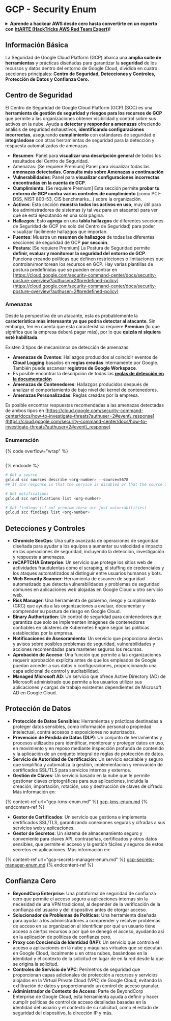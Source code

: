 # GCP - Security Enum

<details>

<summary><strong>Aprende a hackear AWS desde cero hasta convertirte en un experto con</strong> <a href="https://training.hacktricks.xyz/courses/arte"><strong>htARTE (HackTricks AWS Red Team Expert)</strong></a><strong>!</strong></summary>

Otras formas de apoyar a HackTricks:

* Si quieres ver tu **empresa anunciada en HackTricks** o **descargar HackTricks en PDF** ¡Consulta los [**PLANES DE SUSCRIPCIÓN**](https://github.com/sponsors/carlospolop)!
* Obtén el [**oficial PEASS & HackTricks swag**](https://peass.creator-spring.com)
* Descubre [**The PEASS Family**](https://opensea.io/collection/the-peass-family), nuestra colección exclusiva de [**NFTs**](https://opensea.io/collection/the-peass-family)
* **Únete al** 💬 [**grupo de Discord**](https://discord.gg/hRep4RUj7f) o al [**grupo de telegram**](https://t.me/peass) o **síguenos** en **Twitter** 🐦 [**@hacktricks\_live**](https://twitter.com/hacktricks\_live)**.**
* **Comparte tus trucos de hacking enviando PRs a los repositorios de** [**HackTricks**](https://github.com/carlospolop/hacktricks) y [**HackTricks Cloud**](https://github.com/carlospolop/hacktricks-cloud).

</details>

## Información Básica

La Seguridad de Google Cloud Platform (GCP) abarca una **amplia suite de herramientas** y prácticas diseñadas para garantizar la **seguridad** de los recursos y datos dentro del entorno de Google Cloud, dividida en cuatro secciones principales: **Centro de Seguridad, Detecciones y Controles, Protección de Datos y Confianza Cero.**

## **Centro de Seguridad**

El Centro de Seguridad de Google Cloud Platform (GCP) (SCC) es una **herramienta de gestión de seguridad y riesgos para los recursos de GCP** que permite a las organizaciones obtener visibilidad y control sobre sus activos en la nube. Ayuda a **detectar y responder a amenazas** ofreciendo análisis de seguridad exhaustivos, **identificando configuraciones incorrectas**, asegurando **cumplimiento** con estándares de seguridad e **integrándose** con otras herramientas de seguridad para la detección y respuesta automatizadas de amenazas.

* **Resumen**: Panel para **visualizar una descripción general** de todos los resultados del Centro de Seguridad.
* Amenazas: \[Se requiere Premium] Panel para visualizar todas las **amenazas detectadas. Consulta más sobre Amenazas a continuación**
* **Vulnerabilidades**: Panel para **visualizar configuraciones incorrectas encontradas en la cuenta de GCP**.
* **Cumplimiento**: \[Se requiere Premium] Esta sección permite **probar tu entorno de GCP contra varios controles de cumplimiento** (como PCI-DSS, NIST 800-53, CIS benchmarks...) sobre la organización.
* **Activos**: Esta sección **muestra todos los activos en uso**, muy útil para los administradores de sistemas (y tal vez para un atacante) para ver qué se está ejecutando en una sola página.
* **Hallazgos**: Esto **agrega** en una **tabla hallazgos** de diferentes secciones de Seguridad de GCP (no solo del Centro de Seguridad) para poder visualizar fácilmente hallazgos que importan.
* **Fuentes**: Muestra un **resumen de hallazgos** de todas las diferentes secciones de seguridad de GCP **por sección**.
* **Postura**: \[Se requiere Premium] La Postura de Seguridad permite **definir, evaluar y monitorear la seguridad del entorno de GCP**. Funciona creando políticas que definen restricciones o limitaciones que controlan/monitorean los recursos en GCP. Hay varias plantillas de postura predefinidas que se pueden encontrar en [https://cloud.google.com/security-command-center/docs/security-posture-overview?authuser=2#predefined-policy](https://cloud.google.com/security-command-center/docs/security-posture-overview?authuser=2#predefined-policy)

### **Amenazas**

Desde la perspectiva de un atacante, esta es probablemente la **característica más interesante ya que podría detectar al atacante**. Sin embargo, ten en cuenta que esta característica requiere **Premium** (lo que significa que la empresa deberá pagar más), por lo que **quizás ni siquiera esté habilitada**.

Existen 3 tipos de mecanismos de detección de amenazas:

* **Amenazas de Eventos**: Hallazgos producidos al coincidir eventos de **Cloud Logging** basados en **reglas creadas** internamente por Google. También puede escanear **registros de Google Workspace**.
* Es posible encontrar la descripción de todas las [**reglas de detección en la documentación**](https://cloud.google.com/security-command-center/docs/concepts-event-threat-detection-overview?authuser=2#how\_works)
* **Amenazas de Contenedores**: Hallazgos producidos después de analizar el comportamiento de bajo nivel del kernel de contenedores.
* **Amenazas Personalizadas**: Reglas creadas por la empresa.

Es posible encontrar respuestas recomendadas a las amenazas detectadas de ambos tipos en [https://cloud.google.com/security-command-center/docs/how-to-investigate-threats?authuser=2#event\_response](https://cloud.google.com/security-command-center/docs/how-to-investigate-threats?authuser=2#event\_response)

### Enumeración

{% code overflow="wrap" %}
```
```
{% endcode %}

```bash
# Get a source
gcloud scc sources describe <org-number> --source=5678
## If the response is that the service is disabled or that the source is not found, then, it isn't enabled

# Get notifications
gcloud scc notifications list <org-number>

# Get findings (if not premium these are just vulnerabilities)
gcloud scc findings list <org-number>
```

## Detecciones y Controles

* **Chronicle SecOps**: Una suite avanzada de operaciones de seguridad diseñada para ayudar a los equipos a aumentar su velocidad e impacto en las operaciones de seguridad, incluyendo la detección, investigación y respuesta a amenazas.
* **reCAPTCHA Enterprise**: Un servicio que protege los sitios web de actividades fraudulentas como el scraping, el stuffing de credenciales y los ataques automatizados al distinguir entre usuarios humanos y bots.
* **Web Security Scanner**: Herramienta de escaneo de seguridad automatizado que detecta vulnerabilidades y problemas de seguridad comunes en aplicaciones web alojadas en Google Cloud u otro servicio web.
* **Risk Manager**: Una herramienta de gobierno, riesgo y cumplimiento (GRC) que ayuda a las organizaciones a evaluar, documentar y comprender su postura de riesgo en Google Cloud.
* **Binary Authorization**: Un control de seguridad para contenedores que garantiza que solo se implementen imágenes de contenedores confiables en clústeres de Kubernetes Engine según las políticas establecidas por la empresa.
* **Notificaciones de Asesoramiento**: Un servicio que proporciona alertas y avisos sobre posibles problemas de seguridad, vulnerabilidades y acciones recomendadas para mantener seguros los recursos.
* **Aprobación de Acceso**: Una función que permite a las organizaciones requerir aprobación explícita antes de que los empleados de Google puedan acceder a sus datos o configuraciones, proporcionando una capa adicional de control y auditabilidad.
* **Managed Microsoft AD**: Un servicio que ofrece Active Directory (AD) de Microsoft administrado que permite a los usuarios utilizar sus aplicaciones y cargas de trabajo existentes dependientes de Microsoft AD en Google Cloud.

## Protección de Datos

* **Protección de Datos Sensibles**: Herramientas y prácticas destinadas a proteger datos sensibles, como información personal o propiedad intelectual, contra accesos o exposiciones no autorizados.
* **Prevención de Pérdida de Datos (DLP)**: Un conjunto de herramientas y procesos utilizados para identificar, monitorear y proteger datos en uso, en movimiento y en reposo mediante inspección profunda de contenido y la aplicación de un conjunto integral de reglas de protección de datos.
* **Servicio de Autoridad de Certificación**: Un servicio escalable y seguro que simplifica y automatiza la gestión, implementación y renovación de certificados SSL/TLS para servicios internos y externos.
* **Gestión de Claves**: Un servicio basado en la nube que le permite gestionar claves criptográficas para sus aplicaciones, incluida la creación, importación, rotación, uso y destrucción de claves de cifrado. Más información en:

{% content-ref url="gcp-kms-enum.md" %}
[gcp-kms-enum.md](gcp-kms-enum.md)
{% endcontent-ref %}

* **Gestor de Certificados**: Un servicio que gestiona e implementa certificados SSL/TLS, garantizando conexiones seguras y cifradas a sus servicios web y aplicaciones.
* **Gestor de Secretos**: Un sistema de almacenamiento seguro y conveniente para claves API, contraseñas, certificados y otros datos sensibles, que permite el acceso y la gestión fáciles y seguros de estos secretos en aplicaciones. Más información en:

{% content-ref url="gcp-secrets-manager-enum.md" %}
[gcp-secrets-manager-enum.md](gcp-secrets-manager-enum.md)
{% endcontent-ref %}

## Confianza Cero

* **BeyondCorp Enterprise**: Una plataforma de seguridad de confianza cero que permite el acceso seguro a aplicaciones internas sin la necesidad de una VPN tradicional, al depender de la verificación de la confianza del usuario y del dispositivo antes de otorgar acceso.
* **Solucionador de Problemas de Políticas**: Una herramienta diseñada para ayudar a los administradores a comprender y resolver problemas de acceso en su organización al identificar por qué un usuario tiene acceso a ciertos recursos o por qué se denegó el acceso, ayudando así en la aplicación de políticas de confianza cero.
* **Proxy con Conciencia de Identidad (IAP)**: Un servicio que controla el acceso a aplicaciones en la nube y máquinas virtuales que se ejecutan en Google Cloud, localmente u en otras nubes, basándose en la identidad y el contexto de la solicitud en lugar de en la red desde la que se origina la solicitud.
* **Controles de Servicio de VPC**: Perímetros de seguridad que proporcionan capas adicionales de protección a recursos y servicios alojados en la Virtual Private Cloud (VPC) de Google Cloud, evitando la exfiltración de datos y proporcionando un control de acceso granular.
* **Administrador de Contexto de Acceso**: Parte de BeyondCorp Enterprise de Google Cloud, esta herramienta ayuda a definir y hacer cumplir políticas de control de acceso detalladas basadas en la identidad del usuario y el contexto de su solicitud, como el estado de seguridad del dispositivo, la dirección IP y más.
